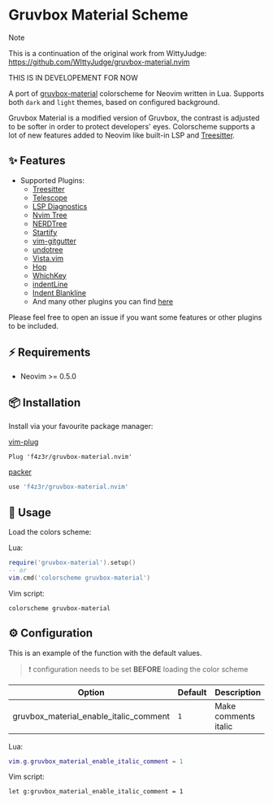 # Gruvbox Material Scheme

> [!NOTE]
> This is a continuation of the original work from WittyJudge:
> https://github.com/WIttyJudge/gruvbox-material.nvim

THIS IS IN DEVELOPEMENT FOR NOW

A port of [gruvbox-material](https://github.com/sainnhe/gruvbox-material) colorscheme for Neovim
written in Lua. Supports both `dark` and `light` themes, based on configured background.

Gruvbox Material is a modified version of Gruvbox, the contrast is adjusted to be softer in order to
protect developers' eyes. Colorscheme supports a lot of new features added to Neovim like built-in
LSP and [Treesitter](https://github.com/nvim-treesitter/nvim-treesitter).

## ✨ Features

- Supported Plugins:
  - [Treesitter](https://github.com/nvim-treesitter/nvim-treesitter)
  - [Telescope](https://github.com/nvim-telescope/telescope.nvim)
  - [LSP Diagnostics](https://neovim.io/doc/user/lsp.html)
  - [Nvim Tree](https://github.com/kyazdani42/nvim-tree.lua)
  - [NERDTree](https://github.com/preservim/nerdtree)
  - [Startify](https://github.com/mhinz/vim-startify)
  - [vim-gitgutter](https://github.com/airblade/vim-gitgutter)
  - [undotree](https://github.com/mbbill/undotree)
  - [Vista.vim](https://github.com/liuchengxu/vista.vim)
  - [Hop](https://github.com/phaazon/hop.nvim)
  - [WhichKey](https://github.com/liuchengxu/vim-which-key)
  - [indentLine](https://github.com/Yggdroot/indentLine)
  - [Indent Blankline](https://github.com/lukas-reineke/indent-blankline.nvim)
  - And many other plugins you can find [here](./lua/gruvbox-material/highlights.lua#L384)

Please feel free to open an issue if you want some features or other plugins to be included.

## ⚡️ Requirements

- Neovim >= 0.5.0

## 📦 Installation

Install via your favourite package manager:

[vim-plug](https://github.com/junegunn/vim-plug)

```vim
Plug 'f4z3r/gruvbox-material.nvim'
```

[packer](https://github.com/wbthomason/packer.nvim)

```lua
use 'f4z3r/gruvbox-material.nvim'
```

## 🚀 Usage

Load the colors scheme:

Lua:

```lua
require('gruvbox-material').setup()
-- or
vim.cmd('colorscheme gruvbox-material')
```

Vim script:

```vim
colorscheme gruvbox-material
```

## ⚙️ Configuration

This is an example of the function with the default values.

> ❗️ configuration needs to be set **BEFORE** loading the color scheme

| Option                                 | Default | Description          |
| -------------------------------------- | ------- | -------------------- |
| gruvbox_material_enable_italic_comment | `1`     | Make comments italic |

Lua:

```lua
vim.g.gruvbox_material_enable_italic_comment = 1
```

Vim script:

```vim
let g:gruvbox_material_enable_italic_comment = 1
```

